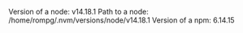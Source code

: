 Version of a node: v14.18.1
Path to a node: /home/rompg/.nvm/versions/node/v14.18.1
Version of a npm: 6.14.15
